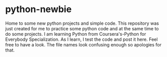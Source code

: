 # python-newbie
Home to some new python projects and simple code.
This repository was just created for me to practice some python code and at the same time to do some projects. I am learning Python from Coursera's-Python for Everybody Specialization. As I learn, I test the code and post it here. Feel free to have a look. The file names look confusing enough so apologies for that. 
